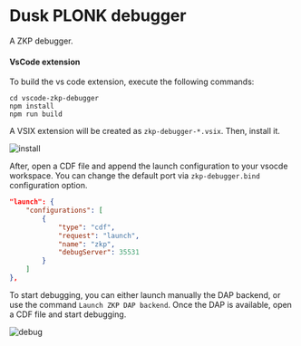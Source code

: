 # Dusk PLONK debugger

A ZKP debugger.

#### VsCode extension

To build the vs code extension, execute the following commands:

```shell
cd vscode-zkp-debugger 
npm install
npm run build
```

A VSIX extension will be created as `zkp-debugger-*.vsix`. Then, install it.

![install](https://user-images.githubusercontent.com/8730839/197424968-a5ff001d-0547-464a-bfbc-a71396926cd7.gif)

After, open a CDF file and append the launch configuration to your vsocde workspace. You can change the default port via `zkp-debugger.bind` configuration option.

```json
"launch": {
    "configurations": [
        {
            "type": "cdf",
            "request": "launch",
            "name": "zkp",
            "debugServer": 35531
        }
    ]
},
```

To start debugging, you can either launch manually the DAP backend, or use the command `Launch ZKP DAP backend`. Once the DAP is available, open a CDF file and start debugging.

![debug](https://user-images.githubusercontent.com/8730839/197424982-b7b93109-7654-44f7-b387-d68497d38930.gif)
